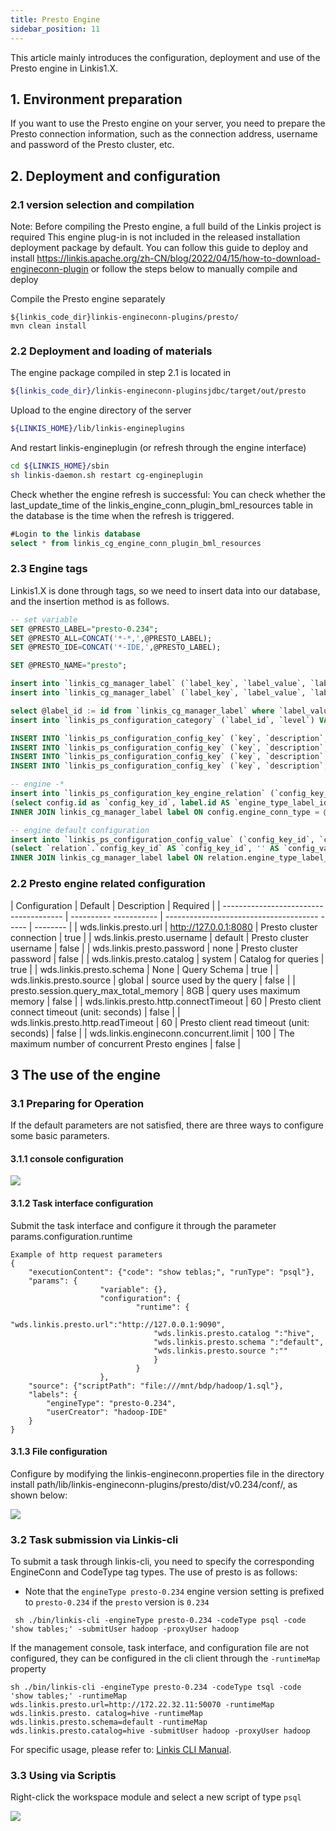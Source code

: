 ```yaml
---
title: Presto Engine
sidebar_position: 11
---
```


This article mainly introduces the configuration, deployment and use of the Presto engine in Linkis1.X.

## 1. Environment preparation

If you want to use the Presto engine on your server, you need to prepare the Presto connection information, such as the connection address, username and password of the Presto cluster, etc.

## 2. Deployment and configuration

### 2.1 version selection and compilation
Note: Before compiling the Presto engine, a full build of the Linkis project is required
This engine plug-in is not included in the released installation deployment package by default.
You can follow this guide to deploy and install https://linkis.apache.org/zh-CN/blog/2022/04/15/how-to-download-engineconn-plugin
 or follow the steps below to manually compile and deploy


Compile the Presto engine separately

````
${linkis_code_dir}linkis-engineconn-plugins/presto/
mvn clean install
````

### 2.2 Deployment and loading of materials

The engine package compiled in step 2.1 is located in
```bash
${linkis_code_dir}/linkis-engineconn-pluginsjdbc/target/out/presto
````
Upload to the engine directory of the server
```bash
${LINKIS_HOME}/lib/linkis-engineplugins
````
And restart linkis-engineplugin (or refresh through the engine interface)
```bash
cd ${LINKIS_HOME}/sbin
sh linkis-daemon.sh restart cg-engineplugin
````
Check whether the engine refresh is successful: You can check whether the last_update_time of the linkis_engine_conn_plugin_bml_resources table in the database is the time when the refresh is triggered.

```sql
#Login to the linkis database
select * from linkis_cg_engine_conn_plugin_bml_resources
````

### 2.3 Engine tags

Linkis1.X is done through tags, so we need to insert data into our database, and the insertion method is as follows.

```sql
-- set variable
SET @PRESTO_LABEL="presto-0.234";
SET @PRESTO_ALL=CONCAT('*-*,',@PRESTO_LABEL);
SET @PRESTO_IDE=CONCAT('*-IDE,',@PRESTO_LABEL);

SET @PRESTO_NAME="presto";

insert into `linkis_cg_manager_label` (`label_key`, `label_value`, `label_feature`, `label_value_size`, `update_time`, `create_time`) VALUES ('combined_userCreator_engineType',@PRESTO_ALL, 'OPTIONAL', 2, now(), now());
insert into `linkis_cg_manager_label` (`label_key`, `label_value`, `label_feature`, `label_value_size`, `update_time`, `create_time`) VALUES ('combined_userCreator_engineType',@PRESTO_IDE, 'OPTIONAL', 2, now(), now());

select @label_id := id from `linkis_cg_manager_label` where `label_value` = @PRESTO_IDE;
insert into `linkis_ps_configuration_category` (`label_id`, `level`) VALUES (@label_id, 2);

INSERT INTO `linkis_ps_configuration_config_key` (`key`, `description`, `name`, `default_value`, `validate_type`, `validate_range`, `engine_conn_type`, `is_hidden`, `is_advanced`, `level`, `treeName`) VALUES ('wds.linkis.presto.url','Presto cluster connection','presto connection address','http://127.0.0.1:8080','None',null,@PRESTO_NAME,0,0, 1,'Data source configuration');
INSERT INTO `linkis_ps_configuration_config_key` (`key`, `description`, `name`, `default_value`, `validate_type`, `validate_range`, `engine_conn_type`, `is_hidden`, `is_advanced`, `level`, `treeName`) VALUES ('wds.linkis.presto.catalog','Querys Catalog','presto-connected catalog','hive','None',null,@PRESTO_NAME,0,0,1,'Data source configuration');
INSERT INTO `linkis_ps_configuration_config_key` (`key`, `description`, `name`, `default_value`, `validate_type`, `validate_range`, `engine_conn_type`, `is_hidden`, `is_advanced`, `level`, `treeName`) VALUES ('wds.linkis.presto.schema','Query Schema','Database connection schema','','None',null,@PRESTO_NAME,0,0,1,'Data source configuration');
INSERT INTO `linkis_ps_configuration_config_key` (`key`, `description`, `name`, `default_value`, `validate_type`, `validate_range`, `engine_conn_type`, `is_hidden`, `is_advanced`, `level`, `treeName`) VALUES ('wds.linkis.presto.source','source used for query','database connection source','','None',null,@PRESTO_NAME,0,0,1,'data source configuration') ;

-- engine -*
insert into `linkis_ps_configuration_key_engine_relation` (`config_key_id`, `engine_type_label_id`)
(select config.id as `config_key_id`, label.id AS `engine_type_label_id` FROM linkis_ps_configuration_config_key config
INNER JOIN linkis_cg_manager_label label ON config.engine_conn_type = @PRESTO_NAME and label_value = @PRESTO_IDE);

-- engine default configuration
insert into `linkis_ps_configuration_config_value` (`config_key_id`, `config_value`, `config_label_id`)
(select `relation`.`config_key_id` AS `config_key_id`, '' AS `config_value`, `relation`.`engine_type_label_id` AS `config_label_id` FROM linkis_ps_configuration_key_engine_relation relation
INNER JOIN linkis_cg_manager_label label ON relation.engine_type_label_id = label.id AND label.label_value = @PRESTO_IDE);
````

### 2.2 Presto engine related configuration

| Configuration | Default | Description | Required |
| -------------------------------------- | ---------- ----------- | -------------------------------------- ----- | -------- |
| wds.linkis.presto.url | http://127.0.0.1:8080 | Presto cluster connection | true |
| wds.linkis.presto.username | default | Presto cluster username | false |
| wds.linkis.presto.password | none | Presto cluster password | false |
| wds.linkis.presto.catalog | system | Catalog for queries | true |
| wds.linkis.presto.schema | None | Query Schema | true |
| wds.linkis.presto.source | global | source used by the query | false |
| presto.session.query_max_total_memory | 8GB | query uses maximum memory | false |
| wds.linkis.presto.http.connectTimeout | 60 | Presto client connect timeout (unit: seconds) | false |
| wds.linkis.presto.http.readTimeout | 60 | Presto client read timeout (unit: seconds) | false |
| wds.linkis.engineconn.concurrent.limit | 100 | The maximum number of concurrent Presto engines | false |
## 3 The use of the engine

### 3.1 Preparing for Operation

If the default parameters are not satisfied, there are three ways to configure some basic parameters.

#### 3.1.1 console configuration

![](/Images-zh/EngineUsage/presto-console.png)

#### 3.1.2 Task interface configuration
Submit the task interface and configure it through the parameter params.configuration.runtime

```shell
Example of http request parameters
{
    "executionContent": {"code": "show teblas;", "runType": "psql"},
    "params": {
                    "variable": {},
                    "configuration": {
                            "runtime": {
                                "wds.linkis.presto.url":"http://127.0.0.1:9090",
                                "wds.linkis.presto.catalog ":"hive",
                                "wds.linkis.presto.schema ":"default",
                                "wds.linkis.presto.source ":""
                                }
                            }
                    },
    "source": {"scriptPath": "file:///mnt/bdp/hadoop/1.sql"},
    "labels": {
        "engineType": "presto-0.234",
        "userCreator": "hadoop-IDE"
    }
}
````

#### 3.1.3 File configuration
Configure by modifying the linkis-engineconn.properties file in the directory install path/lib/linkis-engineconn-plugins/presto/dist/v0.234/conf/, as shown below:

![](/Images-zh/EngineUsage/presto-file.png)

### 3.2 Task submission via Linkis-cli

To submit a task through linkis-cli, you need to specify the corresponding EngineConn and CodeType tag types. The use of presto is as follows:

- Note that the `engineType presto-0.234` engine version setting is prefixed to `presto-0.234` if the `presto` version is `0.234`

```shell
 sh ./bin/linkis-cli -engineType presto-0.234 -codeType psql -code 'show tables;' -submitUser hadoop -proxyUser hadoop
````

If the management console, task interface, and configuration file are not configured, they can be configured in the cli client through the `-runtimeMap` property
```shell
sh ./bin/linkis-cli -engineType presto-0.234 -codeType tsql -code 'show tables;' -runtimeMap wds.linkis.presto.url=http://172.22.32.11:50070 -runtimeMap wds.linkis.presto. catalog=hive -runtimeMap wds.linkis.presto.schema=default -runtimeMap wds.linkis.presto.catalog=hive -submitUser hadoop -proxyUser hadoop
````

For specific usage, please refer to: [Linkis CLI Manual](..//user-guide/linkiscli-manual.md).

### 3.3 Using via Scriptis

Right-click the workspace module and select a new script of type `psql`

![](/Images-zh/EngineUsage/presto-psql.png)